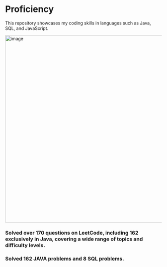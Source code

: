 # Proficiency
This repository showcases my coding skills in languages such as Java, SQL, and JavaScript.



<img width="1845" height="600px" alt="image" src="https://github.com/user-attachments/assets/5daeb3ba-9268-4161-b383-6049d77e1054" />

<H3> Solved over 170 questions on LeetCode, including 162 exclusively in Java, covering a wide range of topics and difficulty levels. </H3>

<H3> Solved 162 JAVA problems and 8 SQL problems. </H3>

